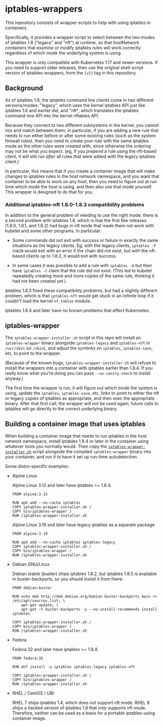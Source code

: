 # iptables-wrappers

This repository consists of wrapper scripts to help with using
iptables in containers.

Specifically, it provides a wrapper script to select between the two
modes of iptables 1.8 ("legacy" and "nft") at runtime, so that
hostNetwork containers that examine or modify iptables rules will work
correctly regardless of which mode the underlying system is using.

This wrapper is only compatible with Kubernetes 1.17 and newer versions.
If you need to support older releases, then use the original shell-script
version of iptables-wrappers, from the `[v2]` tag in this repository.

[v2]: https://github.com/kubernetes-sigs/iptables-wrappers/tree/v2

## Background

As of iptables 1.8, the iptables command line clients come in two
different versions/modes: "legacy", which uses the kernel iptables API
just like iptables 1.6 and earlier did, and "nft", which translates
the iptables command-line API into the kernel nftables API.

Because they connect to two different subsystems in the kernel, you
cannot mix and match between them; in particular, if you are adding a
new rule that needs to run either before or after some existing rules
(such as the system firewall rules), then you need to create your rule
with the same iptables mode as the other rules were created with,
since otherwise the ordering may not be what you expect. (eg, if you
*prepend* a rule using the nft-based client, it will still run *after*
all rules that were added with the legacy iptables client.)

In particular, this means that if you create a container image that
will make changes to iptables rules in the host network namespace, and
you want that container to be able to work on any host, then you need
to figure out at run time which mode the host is using, and then also
use that mode yourself. This wrapper is designed to do that for you.

### Additional iptables-nft 1.8.0-1.8.3 compatibility problems

In addition to the general problem of needing to use the right mode,
there is a second problem with iptables 1.8, which is that the first
few releases (1.8.0, 1.8.1, and 1.8.2) had bugs in nft mode that made
them not work with kubelet and some other programs. In particular:

  - Some commands did not exit with success or failure in exactly the
    same situations as the legacy clients. Eg, with the legacy
    clients, `iptables -F CHAIN` would exit with an error if the chain
    did not exist, but with the nft-based clients up to 1.8.2, it
    would exit with success.

  - In some cases it was possible to add a rule with `iptables -A` but
    then have `iptables -C` claim that the rule did not exist. (This
    led to kubelet repeatedly creating more and more copies of the
    same rule, thinking it had not been created yet.)

iptables 1.8.3 fixed these compatibility problems, but had a slightly
different problem, which is that `iptables-nft` would get stuck in an
infinite loop if it couldn't load the kernel `nf_tables` module.

iptables 1.8.4 and later have no known problems that affect
Kubernetes.

## iptables-wrapper

The `iptables-wrapper-installer.sh` script in this repo will install
an `iptables-wrapper` binary alongside `iptables-legacy` and
`iptables-nft` in `/usr/sbin` (or `/sbin`), and adjust the symlinks on
`iptables`, `iptables-save`, etc, to point to the wrapper.

(Because of the known bugs, `iptables-wrapper-installer.sh` will
refuse to install the wrappers into a container with iptables earlier
than 1.8.4. If you really know what you're doing you can pass
`--no-sanity-check` to install anyway.)

The first time the wrapper is run, it will figure out which mode the
system is using, update the `iptables`, `iptables-save`, etc, links to
point to either the nft or legacy copies of iptables as appropriate,
and then exec the appropriate binary. After that first call, the
wrapper will not be used again; future calls to iptables will go
directly to the correct underlying binary.

## Building a container image that uses iptables

When building a container image that needs to run iptables in the host
network namespace, install iptables 1.8.4 or later in the container
using whatever tools you normally would. Then copy the
[`iptables-wrapper-installer.sh`](./iptables-wrapper-installer.sh)
script alongside the compiled `iptables-wrapper` binary into your
container, and run it to have it set up run-time autodetection.

Some distro-specific examples:

- Alpine Linux

  Alpine Linux 3.12 and later have iptables >= 1.8.4.

      FROM alpine:3.15

      RUN apk add --no-cache iptables
      COPY iptables-wrapper-installer.sh /
      COPY bin/iptables-wrapper /
      RUN /iptables-wrapper-installer.sh

  Alpine Linux 3.19 and later have legacy iptables as a separate package
  
      FROM alpine:3.19

      RUN apk add --no-cache iptables iptables-legacy
      COPY iptables-wrapper-installer.sh /
      COPY bin/iptables-wrapper /
      RUN /iptables-wrapper-installer.sh

- Debian GNU/Linux

  Debian stable (buster) ships iptables 1.8.2, but iptables 1.8.5 is
  available in buster-backports, so you should install it from there:

      FROM debian:buster

      RUN echo deb http://deb.debian.org/debian buster-backports main >> /etc/apt/sources.list; \
          apt-get update; \
          apt-get -t buster-backports -y --no-install-recommends install iptables

      COPY iptables-wrapper-installer.sh /
      COPY bin/iptables-wrapper /
      RUN /iptables-wrapper-installer.sh

- Fedora

  Fedora 32 and later have iptables >= 1.8.4.

      FROM fedora:35

      RUN dnf install -y iptables iptables-legacy iptables-nft

      COPY iptables-wrapper-installer.sh /
      COPY bin/iptables-wrapper /
      RUN /iptables-wrapper-installer.sh

- RHEL / CentOS / UBI

  RHEL 7 ships iptables 1.4, which does not support nft mode. RHEL 8
  ships a hacked version of iptables 1.8 that *only* supports nft
  mode. Therefore, neither can be used as a basis for a portable
  iptables-using container image.
